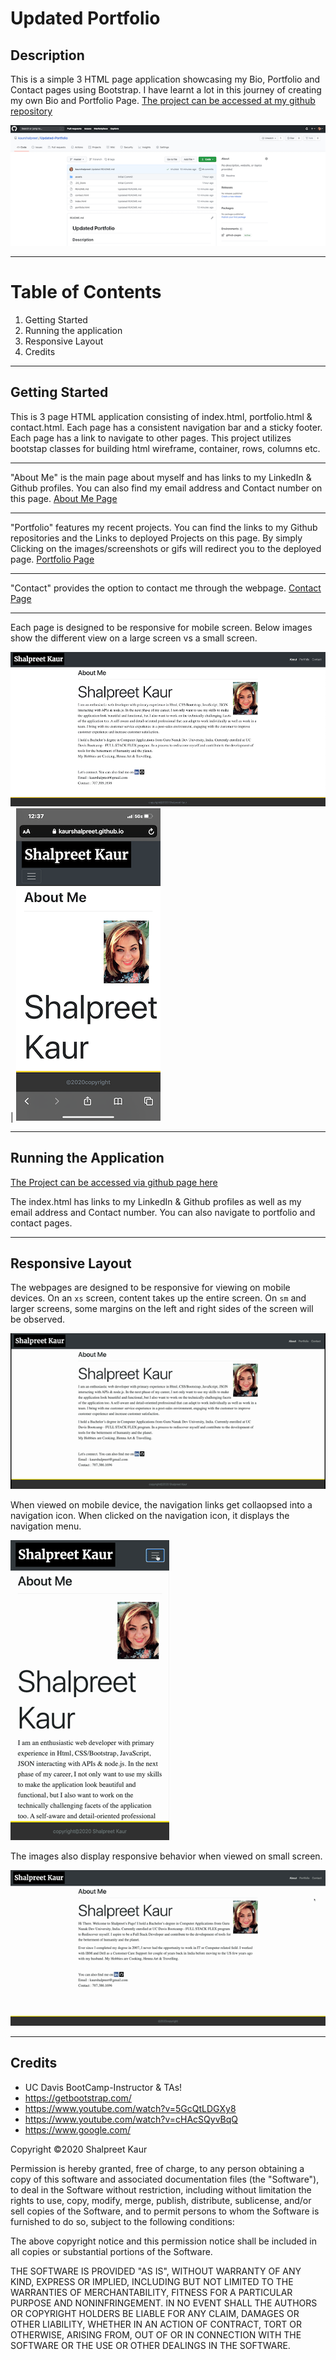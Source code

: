 # Updated Portfolio
## Description
 This is a simple 3 HTML page application showcasing my Bio, Portfolio and Contact pages using Bootstrap. I have learnt a lot in this journey of creating my own Bio and Portfolio Page. [The project can be accessed at my github repository](https://github.com/kaurshalpreet/Updated-Portfolio)
 
 ![Repository Screenshot](./assets/images/repo.png)

 ---

# Table of Contents
1. Getting Started
1. Running the application
1. Responsive Layout
1. Credits
---

## Getting Started
This is 3 page HTML application consisting of index.html, portfolio.html & contact.html.
Each page has a consistent navigation bar and a sticky footer. Each page has a link to navigate to other pages. This project utilizes bootstap classes for building html wireframe, container, rows, columns etc. 

---

"About Me" is the main page about myself and has links to my LinkedIn & Github profiles. You can also find my email address and Contact number on this page.
[About Me Page](https://kaurshalpreet.github.io/Updated-Portfolio/index.html)

---

"Portfolio" features my recent projects. You can find the links to my Github repositories and the Links to deployed Projects on this page. By simply Clicking on the images/screenshots or gifs will redirect you to the deployed page.
[Portfolio Page](https://kaurshalpreet.github.io/Updated-Portfolio/portfolio.html)

---

"Contact" provides the option to contact me through the webpage.
[Contact Page](https://kaurshalpreet.github.io/Updated-Portfolio/contact.html)

---

Each page is designed to be responsive for mobile screen. Below images show the different view on  a large screen vs a small screen.

![Index sm & above](./assets/images/index_lg.png)  | ![Index xs](./assets/images/index_xs.png) 

---

## Running the Application

[The Project can be accessed via github page here](https://kaurshalpreet.github.io/Updated-Portfolio/index.html)

The index.html has links to my LinkedIn & Github profiles as well as my email address and Contact number. You can also navigate to portfolio and contact pages.

---

## Responsive Layout
The webpages are designed to be responsive for viewing on mobile devices. On an `xs` screen, content takes up the entire screen. On `sm` and larger screens, some margins on the left and right sides of the screen will be observed.

![Responsive index page](./assets/images/Responsive.gif)

When viewed on mobile device, the navigation links get collaopsed into a navigation icon. When clicked on the navigation icon, it displays the navigation menu.

![Menubar](./assets/images/MenuBar.gif)

The images also display responsive behavior when viewed on small screen.

![Responsive images](./assets/images/Responsive_image.gif)

---

## Credits
* UC Davis BootCamp-Instructor & TAs!
* https://getbootstrap.com/
* https://www.youtube.com/watch?v=5GcQtLDGXy8
* https://www.youtube.com/watch?v=cHAcSQyvBqQ
* https://www.google.com/




Copyright  &copy;2020 Shalpreet Kaur

Permission is hereby granted, free of charge, to any person obtaining a copy of this software and associated documentation files (the "Software"), to deal in the Software without restriction, including without limitation the rights to use, copy, modify, merge, publish, distribute, sublicense, and/or sell copies of the Software, and to permit persons to whom the Software is furnished to do so, subject to the following conditions:

The above copyright notice and this permission notice shall be included in all copies or substantial portions of the Software.

THE SOFTWARE IS PROVIDED "AS IS", WITHOUT WARRANTY OF ANY KIND, EXPRESS OR IMPLIED, INCLUDING BUT NOT LIMITED TO THE WARRANTIES OF MERCHANTABILITY, FITNESS FOR A PARTICULAR PURPOSE AND NONINFRINGEMENT. IN NO EVENT SHALL THE AUTHORS OR COPYRIGHT HOLDERS BE LIABLE FOR ANY CLAIM, DAMAGES OR OTHER LIABILITY, WHETHER IN AN ACTION OF CONTRACT, TORT OR OTHERWISE, ARISING FROM, OUT OF OR IN CONNECTION WITH THE SOFTWARE OR THE USE OR OTHER DEALINGS IN THE SOFTWARE.


 
